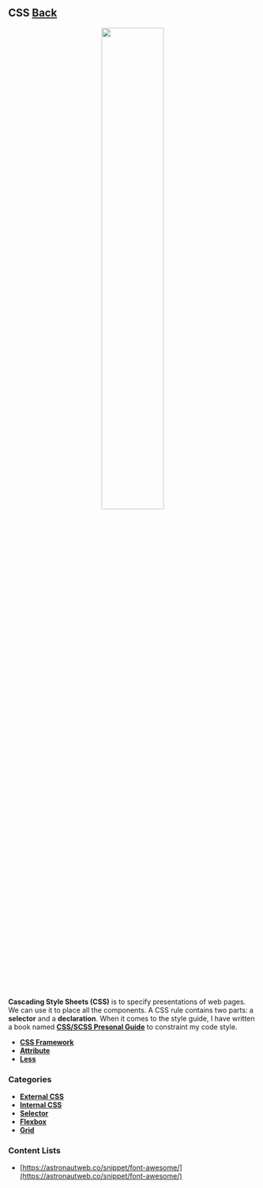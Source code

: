 ## CSS [Back](./../ProgrammingMenu.md)

<p align="center">
    <img width="50%" src="./logo.jpg">
</p>

**Cascading Style Sheets (CSS)** is to specify presentations of web pages. We can use it to place all the components. A CSS rule contains two parts: a **selector** and a **declaration**. When it comes to the style guide, I have written a book named [**CSS/SCSS Presonal Guide**](https://aleen42.gitbooks.io/css/content/) to constraint my code style.

- [**CSS Framework**](./Framework/Framework.md)
- [**Attribute**](./Attribute/Attribute.md)
- [**Less**](./less/less.md)

### Categories

- [**External CSS**](./external/external.md)
- [**Internal CSS**](./internal/internal.md)
- [**Selector**](./selector/selector.md)
- [**Flexbox**](./flexbox/flexbox.md)
- [**Grid**](./grid/grid.md)

### Content Lists

- [https://astronautweb.co/snippet/font-awesome/](https://astronautweb.co/snippet/font-awesome/)

